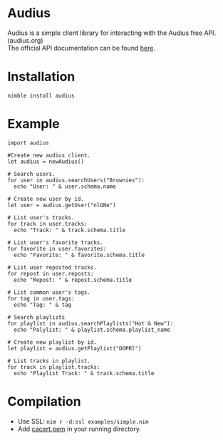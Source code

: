 # Audius
Audius is a simple client library for interacting with the Audius free API. (audius.org)\
The official API documentation can be found [here](https://audiusproject.github.io/api-docs/#audius-api-docs).

# Installation
```nimble install audius```

# Example
```
import audius

#Create new audius client.
let audius = newAudius()

# Search users.
for user in audius.searchUsers("Brownies"):
  echo "User: " & user.schema.name

# Create new user by id.
let user = audius.getUser("nlGNe")

# List user's tracks.
for track in user.tracks:
  echo "Track: " & track.schema.title

# List user's favorite tracks.
for favorite in user.favorites:
  echo "Favorite: " & favorite.schema.title

# List user reposted tracks.
for repost in user.reposts:
  echo "Repost: " & repost.schema.title

# List common user's tags.
for tag in user.tags:
  echo "Tag: " & tag

# Search playlists
for playlist in audius.searchPlaylists("Hot & New"):
  echo "Palylist: " & playlist.schema.playlist_name

# Create new playlist by id.
let playlist = audius.getPlaylist("DOPRl")

# List tracks in playlist.
for track in playlist.tracks:
  echo "Playlist Track: " & track.schema.title
```
# Compilation 
- Use SSL:
```nim r -d:ssl examples/simple.nim```
- Add [cacert.pem](bin/cacert.pem) in your running directory.